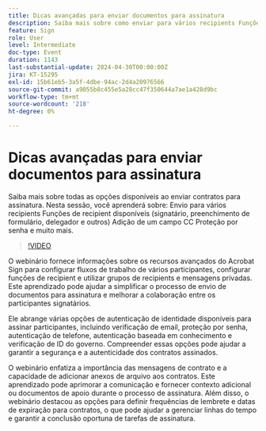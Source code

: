 ```yaml
---
title: Dicas avançadas para enviar documentos para assinatura
description: Saiba mais sobre como enviar para vários recipients Funções de recipient disponíveis (signatário, preenchimento de formulário, delegador e outros) Adição de um campo CC Proteção de senha e muito mais.
feature: Sign
role: User
level: Intermediate
doc-type: Event
duration: 1143
last-substantial-update: 2024-04-30T00:00:00Z
jira: KT-15295
exl-id: 15b61eb5-3a5f-4dbe-94ac-2d4a20976566
source-git-commit: a9055b8c455e5a28cc47f350644a7ae1a428d9bc
workflow-type: tm+mt
source-wordcount: '218'
ht-degree: 0%

---
```


# Dicas avançadas para enviar documentos para assinatura

Saiba mais sobre todas as opções disponíveis ao enviar contratos para assinatura. Nesta sessão, você aprenderá sobre: Envio para vários recipients Funções de recipient disponíveis (signatário, preenchimento de formulário, delegador e outros) Adição de um campo CC Proteção por senha e muito mais.

>[!VIDEO](https://video.tv.adobe.com/v/3454885/?learn=on&captions=por_br)

O webinário fornece informações sobre os recursos avançados do Acrobat Sign para configurar fluxos de trabalho de vários participantes, configurar funções de recipient e utilizar grupos de recipients e mensagens privadas. Este aprendizado pode ajudar a simplificar o processo de envio de documentos para assinatura e melhorar a colaboração entre os participantes signatários.

Ele abrange várias opções de autenticação de identidade disponíveis para assinar participantes, incluindo verificação de email, proteção por senha, autenticação de telefone, autenticação baseada em conhecimento e verificação de ID do governo. Compreender essas opções pode ajudar a garantir a segurança e a autenticidade dos contratos assinados.

O webinário enfatiza a importância das mensagens de contrato e a capacidade de adicionar anexos de arquivo aos contratos. Este aprendizado pode aprimorar a comunicação e fornecer contexto adicional ou documentos de apoio durante o processo de assinatura. Além disso, o webinário destacou as opções para definir frequências de lembrete e datas de expiração para contratos, o que pode ajudar a gerenciar linhas do tempo e garantir a conclusão oportuna de tarefas de assinatura.
